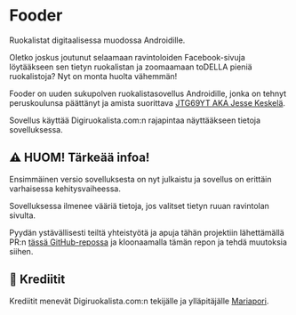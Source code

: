 #  Fooder
Ruokalistat digitaalisessa muodossa Androidille.

Oletko joskus joutunut selaamaan ravintoloiden Facebook-sivuja löytääkseen sen tietyn ruokalistan ja zoomaamaan toDELLA pieniä ruokalistoja? Nyt on monta huolta vähemmän!

Fooder on uuden sukupolven ruokalistasovellus Androidille, jonka on tehnyt peruskoulunsa päättänyt ja amista suorittava [JTG69YT AKA Jesse Keskelä](https://github.com/JTG69YT).

Sovellus käyttää Digiruokalista.com:n rajapintaa näyttääkseen tietoja sovelluksessa.

## ⚠️ HUOM! Tärkeää infoa!
Ensimmäinen versio sovelluksesta on nyt julkaistu ja sovellus on erittäin varhaisessa kehitysvaiheessa.

Sovelluksessa ilmenee vääriä tietoja, jos valitset tietyn ruuan ravintolan sivulta.

Pyydän ystävällisesti teiltä yhteistyötä ja apuja tähän projektiin lähettämällä PR:n [tässä GitHub-repossa](https://github.com/JTG69YT/Fooder-Android/pulls) ja kloonaamalla tämän repon ja tehdä muutoksia siihen.

## 🙏 Krediitit
Krediitit menevät Digiruokalista.com:n tekijälle ja ylläpitäjälle [Mariapori](https://github.com/Mariapori/Digiruokalista.com).